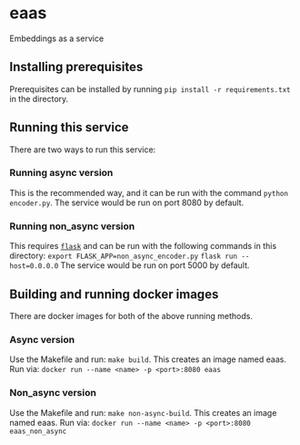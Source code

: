 # eaas
Embeddings as a service
## Installing prerequisites
Prerequisites can be installed by running `pip install -r requirements.txt` in the directory. 
## Running this service
There are two ways to run this service:
### Running async version
This is the recommended way, and it can be run with the command `python encoder.py`. 
The service would be run on port 8080 by default. 
### Running non_async version
This requires [`flask`](https://github.com/pallets/flask) and can be run with the following commands in this directory:
`export FLASK_APP=non_async_encoder.py`
`flask run --host=0.0.0.0`
The service would be run on port 5000 by default. 
## Building and running docker images
There are docker images for both of the above running methods. 
### Async version
Use the Makefile and run: `make build`. This creates an image named eaas. Run via: 
`docker run --name <name> -p <port>:8080 eaas`
### Non_async version
Use the Makefile and run: `make non-async-build`. This creates an image named eaas. Run via: 
`docker run --name <name> -p <port>:8080 eaas_non_async`
